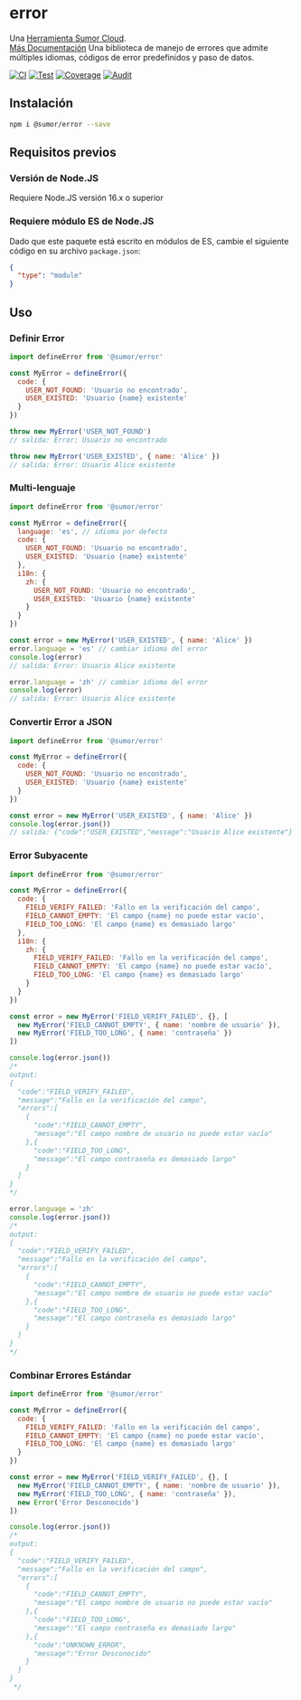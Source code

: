 # error

Una [Herramienta Sumor Cloud](https://sumor.cloud).  
[Más Documentación](https://sumor.cloud/error)
Una biblioteca de manejo de errores que admite múltiples idiomas, códigos de error predefinidos y paso de datos.

[![CI](https://github.com/sumor-cloud/error/actions/workflows/ci.yml/badge.svg)](https://github.com/sumor-cloud/error/actions/workflows/ci.yml)
[![Test](https://github.com/sumor-cloud/error/actions/workflows/ut.yml/badge.svg)](https://github.com/sumor-cloud/error/actions/workflows/ut.yml)
[![Coverage](https://github.com/sumor-cloud/error/actions/workflows/coverage.yml/badge.svg)](https://github.com/sumor-cloud/error/actions/workflows/coverage.yml)
[![Audit](https://github.com/sumor-cloud/error/actions/workflows/audit.yml/badge.svg)](https://github.com/sumor-cloud/error/actions/workflows/audit.yml)

## Instalación

```bash
npm i @sumor/error --save
```

## Requisitos previos

### Versión de Node.JS

Requiere Node.JS versión 16.x o superior

### Requiere módulo ES de Node.JS

Dado que este paquete está escrito en módulos de ES, cambie el siguiente código en su archivo `package.json`:

```json
{
  "type": "module"
}
```

## Uso

### Definir Error

```js
import defineError from '@sumor/error'

const MyError = defineError({
  code: {
    USER_NOT_FOUND: 'Usuario no encontrado',
    USER_EXISTED: 'Usuario {name} existente'
  }
})

throw new MyError('USER_NOT_FOUND')
// salida: Error: Usuario no encontrado

throw new MyError('USER_EXISTED', { name: 'Alice' })
// salida: Error: Usuario Alice existente
```

### Multi-lenguaje

```js
import defineError from '@sumor/error'

const MyError = defineError({
  language: 'es', // idioma por defecto
  code: {
    USER_NOT_FOUND: 'Usuario no encontrado',
    USER_EXISTED: 'Usuario {name} existente'
  },
  i18n: {
    zh: {
      USER_NOT_FOUND: 'Usuario no encontrado',
      USER_EXISTED: 'Usuario {name} existente'
    }
  }
})

const error = new MyError('USER_EXISTED', { name: 'Alice' })
error.language = 'es' // cambiar idioma del error
console.log(error)
// salida: Error: Usuario Alice existente

error.language = 'zh' // cambiar idioma del error
console.log(error)
// salida: Error: Usuario Alice existente
```

### Convertir Error a JSON

```js
import defineError from '@sumor/error'

const MyError = defineError({
  code: {
    USER_NOT_FOUND: 'Usuario no encontrado',
    USER_EXISTED: 'Usuario {name} existente'
  }
})

const error = new MyError('USER_EXISTED', { name: 'Alice' })
console.log(error.json())
// salida: {"code":"USER_EXISTED","message":"Usuario Alice existente"}
```

### Error Subyacente

```js
import defineError from '@sumor/error'

const MyError = defineError({
  code: {
    FIELD_VERIFY_FAILED: 'Fallo en la verificación del campo',
    FIELD_CANNOT_EMPTY: 'El campo {name} no puede estar vacío',
    FIELD_TOO_LONG: 'El campo {name} es demasiado largo'
  },
  i18n: {
    zh: {
      FIELD_VERIFY_FAILED: 'Fallo en la verificación del campo',
      FIELD_CANNOT_EMPTY: 'El campo {name} no puede estar vacío',
      FIELD_TOO_LONG: 'El campo {name} es demasiado largo'
    }
  }
})

const error = new MyError('FIELD_VERIFY_FAILED', {}, [
  new MyError('FIELD_CANNOT_EMPTY', { name: 'nombre de usuario' }),
  new MyError('FIELD_TOO_LONG', { name: 'contraseña' })
])

console.log(error.json())
/* 
output: 
{
  "code":"FIELD_VERIFY_FAILED",
  "message":"Fallo en la verificación del campo",
  "errors":[
    {
      "code":"FIELD_CANNOT_EMPTY",
      "message":"El campo nombre de usuario no puede estar vacío"
    },{
      "code":"FIELD_TOO_LONG",
      "message":"El campo contraseña es demasiado largo"
    }
  ]
}
*/

error.language = 'zh'
console.log(error.json())
/*
output:
{
  "code":"FIELD_VERIFY_FAILED",
  "message":"Fallo en la verificación del campo",
  "errors":[
    {
      "code":"FIELD_CANNOT_EMPTY",
      "message":"El campo nombre de usuario no puede estar vacío"
    },{
      "code":"FIELD_TOO_LONG",
      "message":"El campo contraseña es demasiado largo"
    }
  ]
}
*/
```

### Combinar Errores Estándar

```js
import defineError from '@sumor/error'

const MyError = defineError({
  code: {
    FIELD_VERIFY_FAILED: 'Fallo en la verificación del campo',
    FIELD_CANNOT_EMPTY: 'El campo {name} no puede estar vacío',
    FIELD_TOO_LONG: 'El campo {name} es demasiado largo'
  }
})

const error = new MyError('FIELD_VERIFY_FAILED', {}, [
  new MyError('FIELD_CANNOT_EMPTY', { name: 'nombre de usuario' }),
  new MyError('FIELD_TOO_LONG', { name: 'contraseña' }),
  new Error('Error Desconocido')
])

console.log(error.json())
/*
output:
{
  "code":"FIELD_VERIFY_FAILED",
  "message":"Fallo en la verificación del campo",
  "errors":[
    {
      "code":"FIELD_CANNOT_EMPTY",
      "message":"El campo nombre de usuario no puede estar vacío"
    },{
      "code":"FIELD_TOO_LONG",
      "message":"El campo contraseña es demasiado largo"
    },{
      "code":"UNKNOWN_ERROR",
      "message":"Error Desconocido"
    }
  ]
}
 */
```
